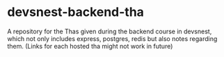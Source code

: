 # devsnest-backend-tha
A repository for the Thas given during the backend course in devsnest, which not only includes express, postgres, redis but also notes regarding them.
(Links for each hosted tha might not work in future)
